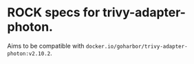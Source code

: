 # ROCK specs for trivy-adapter-photon.

Aims to be compatible with `docker.io/goharbor/trivy-adapter-photon:v2.10.2`.
